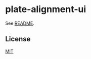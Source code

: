 # plate-alignment-ui

See [README](https://github.com/udecode/plate).

## License

[MIT](../../../LICENSE)
